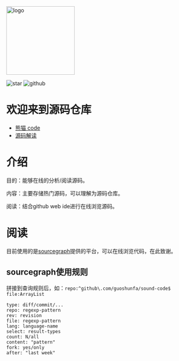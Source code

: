 
<img width="180" src="https://cdn.jsdelivr.net/gh/guoshunfa/files/panda/202109101822245.png" alt="logo" data-canonical-src="https://cdn.jsdelivr.net/gh/guoshunfa/files/panda/202109101822245.png" style="max-width: 100%;">

![star](https://img.shields.io/github/stars/guoshunfa/sound-code) ![github](https://img.shields.io/github/forks/guoshunfa/sound-code) 

# 欢迎来到源码仓库

- [熊猫 code](https://pandacode.cn)
- [源码解读](https://doc.pandacode.cn/pages/04607b/)

# 介绍

目的：能够在线的分析/阅读源码。

内容：主要存储热门源码，可以理解为源码仓库。

阅读：结合github web ide进行在线浏览源码。

# 阅读

目前使用的是[sourcegraph](https://sourcegraph.com/)提供的平台，可以在线浏览代码，在此致谢。

## sourcegraph使用规则

拼接到查询规则后，如：`repo:^github\.com/guoshunfa/sound-code$ file:ArrayList`

```text
type: diff/commit/...
repo: regexp-pattern
rev: revision
file: regexp-pattern
lang: language-name
select: result-types
count: N/all
content: "pattern"
fork: yes/only
after: "last week"
```
